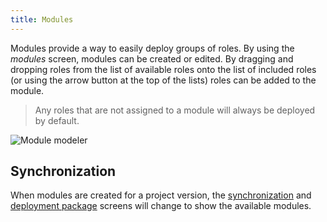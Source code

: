 ```yaml
---
title: Modules
---
```


Modules provide a way to easily deploy groups of roles. By using the *modules* screen, modules can be created or edited. By dragging and dropping roles from the list of available roles onto the list of included roles (or using the arrow button at the top of the lists) roles can be added to the module.

>Any roles that are not assigned to a module will always be deployed by default.

![Module modeler](assets/sf/module_authorization.png)

## Synchronization

When modules are created for a project version, the [synchronization](synchronization#modules) and [deployment package](deployment_package#modules) screens will change to show the available modules.
